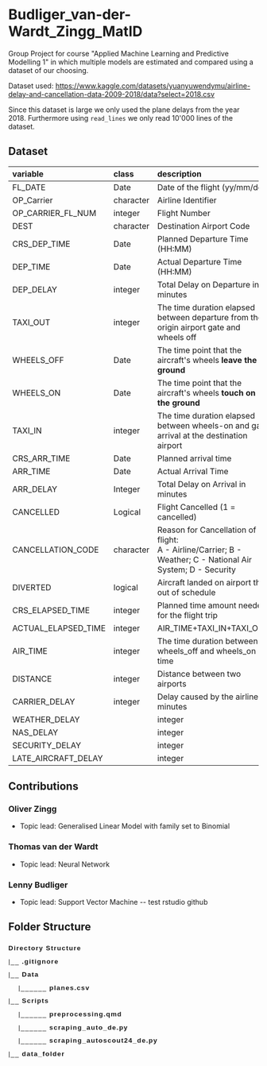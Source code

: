 # Budliger_van-der-Wardt_Zingg_MatID
Group Project for course "Applied Machine Learning and Predictive Modelling 1" in which multiple models are estimated and compared using a dataset of our choosing.

Dataset used: <https://www.kaggle.com/datasets/yuanyuwendymu/airline-delay-and-cancellation-data-2009-2018/data?select=2018.csv>


Since this dataset is large we only used the plane delays from the year 2018. Furthermore using `read_lines` we only read 10'000 lines of the dataset.

## Dataset 

|variable          |class     |description |
|:-----------------|:---------|:-----------|
|FL_DATE              |Date | Date of the flight (yy/mm/dd) |
|OP_Carrier         |character | Airline Identifier |
|OP_CARRIER_FL_NUM              |integer   | Flight Number|
|DEST             |character    | Destination Airport Code |
|CRS_DEP_TIME              |Date    | Planned Departure Time (HH:MM) |
|DEP_TIME              |Date    | Actual Departure Time (HH:MM) |
|DEP_DELAY              | integer | Total Delay on Departure in minutes |
|TAXI_OUT | integer    | The time duration elapsed between departure from the origin airport gate and wheels off |
|WHEELS_OFF              | Date | The time point that the aircraft's wheels <b>leave the ground</b> |
|WHEELS_ON              | Date | The time point that the aircraft's wheels <b>touch on the ground</b> |
|TAXI_IN           | integer | The time duration elapsed between wheels-on and gate arrival at the destination airport |
|CRS_ARR_TIME              | Date | Planned arrival time |
|ARR_TIME             |Date| Actual Arrival Time|
|ARR_DELAY          |Integer|Total Delay on Arrival in minutes|
|CANCELLED        |Logical| Flight Cancelled (1 = cancelled)|
|CANCELLATION_CODE              | character | Reason for Cancellation of flight: <br> A - Airline/Carrier; B - Weather; C - National Air System; D - Security |
|DIVERTED              | logical | Aircraft landed on airport that out of schedule |
|CRS_ELAPSED_TIME              | integer | Planned time amount needed for the flight trip |
|ACTUAL_ELAPSED_TIME              | integer | AIR_TIME+TAXI_IN+TAXI_OUT |
|AIR_TIME              | integer | The time duration between wheels_off and wheels_on time |
|DISTANCE           | integer | Distance between two airports |
|CARRIER_DELAY           | integer | Delay caused by the airline in minutes |
|WEATHER_DELAY|     |integer|       Delay caused by weather|
|NAS_DELAY|     |integer|       Delay caused by air system|
|SECURITY_DELAY|     |integer|       Delay caused by air system|
|LATE_AIRCRAFT_DELAY|     |integer|      Delay caused by security|








## Contributions

### Oliver Zingg
- Topic lead: Generalised Linear Model with family set to Binomial 

### Thomas van der Wardt
- Topic lead: Neural Network 

### Lenny Budliger
- Topic lead: Support Vector Machine
-- test rstudio github

## Folder Structure

<pre style="font-size: 10.0pt; font-family: Arial; line-height: 2; letter-spacing: 1.0pt;" >
<b>Directory Structure</b>
|__ <b>.gitignore</b>
|__ <b>Data</b>
    |______ <b>planes.csv</b>
|__ <b>Scripts</b>
    |______ <b>preprocessing.qmd</b>
    |______ <b>scraping_auto_de.py</b>
    |______ <b>scraping_autoscout24_de.py</b>
|__ <b>data_folder</b>
</pre>
